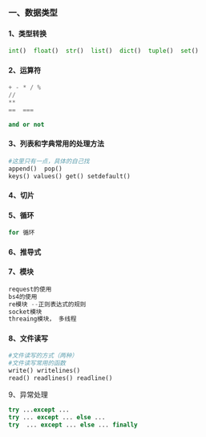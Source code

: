 ### 一、数据类型
#### 1、类型转换
```python
int()  float()  str()  list()  dict()  tuple()  set()
```
#### 2、运算符
```python
+ - * / %
//
**
==  ===

and or not
```
#### 3、列表和字典常用的处理方法
```python 
#这里只有一点，具体的自己找
append()  pop()
keys() values() get() setdefault() 
```
#### 4、切片
#### 5、循环
```python
for 循环
```
#### 6、推导式
#### 7、模块
```python
request的使用
bs4的使用
re模块 --正则表达式的规则
socket模块
threaing模块， 多线程
```
#### 8、文件读写
```python
#文件读写的方式（两种）
#文件读写常用的函数
write() writelines()
read() readlines() readline()
```
9、异常处理
```python
try ...except ...
try ... except ... else ...
try  ... except ... else ... finally
```